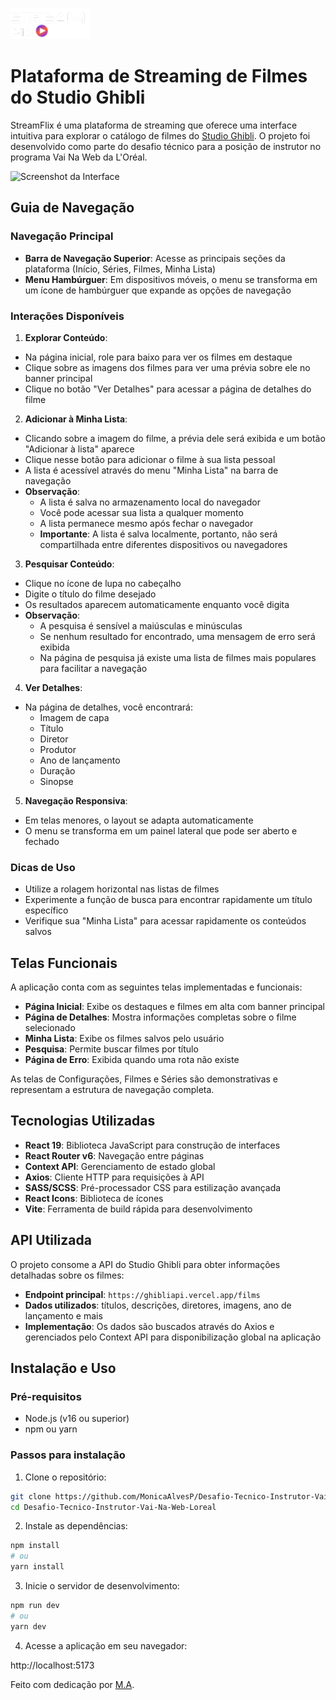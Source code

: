 ![StreamFlix Logo](src/assets/Logo.png)

# Plataforma de Streaming de Filmes do Studio Ghibli

StreamFlix é uma plataforma de streaming que oferece uma interface intuitiva para explorar o catálogo de filmes do [Studio Ghibli](https://studioghibli.com.br/?srsltid=AfmBOop3F9tmLv74W8YnVl3O5tjbVqUfXKPLoPTQj4ChAeAjMbCSJcnk). O projeto foi desenvolvido como parte do desafio técnico para a posição de instrutor no programa Vai Na Web da L'Oréal.

![Screenshot da Interface](src/assets/screenshot.png)

## Guia de Navegação

### Navegação Principal

- **Barra de Navegação Superior**: Acesse as principais seções da plataforma (Início, Séries, Filmes, Minha Lista)
- **Menu Hambúrguer**: Em dispositivos móveis, o menu se transforma em um ícone de hambúrguer que expande as opções de navegação

### Interações Disponíveis

1. **Explorar Conteúdo**:

  - Na página inicial, role para baixo para ver os filmes em destaque
  - Clique sobre as imagens dos filmes para ver uma prévia sobre ele no banner principal
  - Clique no botão "Ver Detalhes" para acessar a página de detalhes do filme

2. **Adicionar à Minha Lista**:

  - Clicando sobre a imagem do filme, a prévia dele será exibida e um botão "Adicionar à lista" aparece
  - Clique nesse botão para adicionar o filme à sua lista pessoal
  - A lista é acessível através do menu "Minha Lista" na barra de navegação
  - **Observação**:
    - A lista é salva no armazenamento local do navegador
    - Você pode acessar sua lista a qualquer momento
    - A lista permanece mesmo após fechar o navegador
    - **Importante**: A lista é salva localmente, portanto, não será compartilhada entre diferentes dispositivos ou navegadores

3. **Pesquisar Conteúdo**:

  - Clique no ícone de lupa no cabeçalho
  - Digite o título do filme desejado
  - Os resultados aparecem automaticamente enquanto você digita
  - **Observação**:
    - A pesquisa é sensível a maiúsculas e minúsculas
    - Se nenhum resultado for encontrado, uma mensagem de erro será exibida
    - Na página de pesquisa já existe uma lista de filmes mais populares para facilitar a navegação

4. **Ver Detalhes**:

  - Na página de detalhes, você encontrará:
    - Imagem de capa
    - Título
    - Diretor
    - Produtor
    - Ano de lançamento
    - Duração
    - Sinopse

5. **Navegação Responsiva**:
  - Em telas menores, o layout se adapta automaticamente
  - O menu se transforma em um painel lateral que pode ser aberto e fechado

### Dicas de Uso

- Utilize a rolagem horizontal nas listas de filmes
- Experimente a função de busca para encontrar rapidamente um título específico
- Verifique sua "Minha Lista" para acessar rapidamente os conteúdos salvos

## Telas Funcionais

A aplicação conta com as seguintes telas implementadas e funcionais:

- **Página Inicial**: Exibe os destaques e filmes em alta com banner principal
- **Página de Detalhes**: Mostra informações completas sobre o filme selecionado
- **Minha Lista**: Exibe os filmes salvos pelo usuário
- **Pesquisa**: Permite buscar filmes por título
- **Página de Erro**: Exibida quando uma rota não existe

As telas de Configurações, Filmes e Séries são demonstrativas e representam a estrutura de navegação completa.

## Tecnologias Utilizadas

- **React 19**: Biblioteca JavaScript para construção de interfaces
- **React Router v6**: Navegação entre páginas
- **Context API**: Gerenciamento de estado global
- **Axios**: Cliente HTTP para requisições à API
- **SASS/SCSS**: Pré-processador CSS para estilização avançada
- **React Icons**: Biblioteca de ícones
- **Vite**: Ferramenta de build rápida para desenvolvimento

## API Utilizada

O projeto consome a API do Studio Ghibli para obter informações detalhadas sobre os filmes:

- **Endpoint principal**: `https://ghibliapi.vercel.app/films`
- **Dados utilizados**: títulos, descrições, diretores, imagens, ano de lançamento e mais
- **Implementação**: Os dados são buscados através do Axios e gerenciados pelo Context API para disponibilização global na aplicação

## Instalação e Uso

### Pré-requisitos

- Node.js (v16 ou superior)
- npm ou yarn

### Passos para instalação

1. Clone o repositório:

```bash
git clone https://github.com/MonicaAlvesP/Desafio-Tecnico-Instrutor-Vai-Na-Web-Loreal.git
cd Desafio-Tecnico-Instrutor-Vai-Na-Web-Loreal
```
2. Instale as dependências:

```bash
npm install
# ou
yarn install
```
3. Inicie o servidor de desenvolvimento:

```bash
npm run dev
# ou
yarn dev
```
4. Acesse a aplicação em seu navegador:

http://localhost:5173

Feito com dedicação por [M.A](https://github.com/MonicaAlvesP).